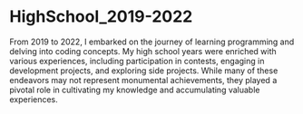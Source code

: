 # HighSchool_2019-2022
From 2019 to 2022, I embarked on the journey of learning programming and delving into coding concepts. My high school years were enriched with various experiences, including participation in contests, engaging in development projects, and exploring side projects. While many of these endeavors may not represent monumental achievements, they played a pivotal role in cultivating my knowledge and accumulating valuable experiences.
